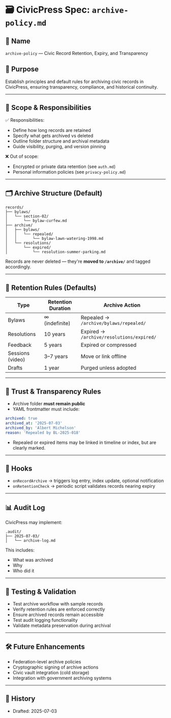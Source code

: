 # 🗃️ CivicPress Spec: `archive-policy.md`

## 📛 Name

`archive-policy` — Civic Record Retention, Expiry, and Transparency

## 🎯 Purpose

Establish principles and default rules for archiving civic records in
CivicPress, ensuring transparency, compliance, and historical continuity.

---

## 🧩 Scope & Responsibilities

✅ Responsibilities:

- Define how long records are retained
- Specify what gets archived vs deleted
- Outline folder structure and archival metadata
- Guide visibility, purging, and version pinning

❌ Out of scope:

- Encrypted or private data retention (see `auth.md`)
- Personal information policies (see `privacy-policy.md`)

---

## 🗂️ Archive Structure (Default)

```
records/
├── bylaws/
│   └── section-02/
│       └── bylaw-curfew.md
├── archive/
│   ├── bylaws/
│   │   └── repealed/
│   │       └── bylaw-lawn-watering-1998.md
│   └── resolutions/
│       └── expired/
│           └── resolution-summer-parking.md
```

Records are never deleted — they're **moved to `/archive/`** and tagged
accordingly.

---

## 🧠 Retention Rules (Defaults)

| Type             | Retention Duration | Archive Action                            |
| ---------------- | ------------------ | ----------------------------------------- |
| Bylaws           | ∞ (indefinite)     | Repealed → `/archive/bylaws/repealed/`    |
| Resolutions      | 10 years           | Expired → `/archive/resolutions/expired/` |
| Feedback         | 5 years            | Expired or compressed                     |
| Sessions (video) | 3–7 years          | Move or link offline                      |
| Drafts           | 1 year             | Purged unless adopted                     |

---

## 🔐 Trust & Transparency Rules

- Archive folder **must remain public**
- YAML frontmatter must include:

```yaml
archived: true
archived_at: '2025-07-03'
archived_by: 'Albert Michelson'
reason: 'Repealed by BL-2025-018'
```

- Repealed or expired items may be linked in timeline or index, but are clearly
  marked.

---

## 🧩 Hooks

- `onRecordArchive` → triggers log entry, index update, optional notification
- `onRetentionCheck` → periodic script validates records nearing expiry

---

## 📊 Audit Log

CivicPress may implement:

```
.audit/
├── 2025-07-03/
│   └── archive-log.md
```

This includes:

- What was archived
- Why
- Who did it

---

## 🧪 Testing & Validation

- Test archive workflow with sample records
- Verify retention rules are enforced correctly
- Ensure archived records remain accessible
- Test audit logging functionality
- Validate metadata preservation during archival

---

## 🛠️ Future Enhancements

- Federation-level archive policies
- Cryptographic signing of archive actions
- Civic vault integration (cold storage)
- Integration with government archiving systems

---

## 📅 History

- Drafted: 2025-07-03
